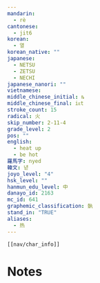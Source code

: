 ```yaml
---
mandarin:
  - rè
cantonese:
  - jit6
korean:
  - 열
korean_native: ""
japanese:
  - NETSU
  - ZETSU
  - NECHI
japanese_nanori: ""
vietnamese:
middle_chinese_initial: ȵ
middle_chinese_final: iᴇt
stroke_count: 15
radical: 火
skip_number: 2-11-4
grade_level: 2
pos: ""
english:
  - heat up
  - be hot
羅馬字: nyed
韓文: 녇
joyo_level: "4"
hsk_level: ""
hanmun_edu_level: 中
danayo_id: 2163
mc_id: 641
graphemic_classification: 埶
stand_in: "TRUE"
aliases:
  - 热
---
```

```meta-bind-embed
[[nav/char_info]]
```

# Notes
